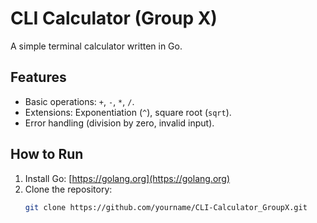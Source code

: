 # CLI Calculator (Group X)

A simple terminal calculator written in Go.

## Features
- Basic operations: `+`, `-`, `*`, `/`.
- Extensions: Exponentiation (`^`), square root (`sqrt`).
- Error handling (division by zero, invalid input).

## How to Run
1. Install Go: [https://golang.org](https://golang.org)
2. Clone the repository:
   ```bash
   git clone https://github.com/yourname/CLI-Calculator_GroupX.git
